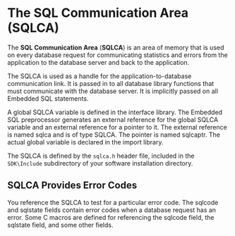 <!-- loio3be2feec6c5f10148aafa6820bb8e057 -->

# The SQL Communication Area \(SQLCA\)

The **SQL Communication Area** \(**SQLCA**\) is an area of memory that is used on every database request for communicating statistics and errors from the application to the database server and back to the application.

The SQLCA is used as a handle for the application-to-database communication link. It is passed in to all database library functions that must communicate with the database server. It is implicitly passed on all Embedded SQL statements.

A global SQLCA variable is defined in the interface library. The Embedded SQL preprocessor generates an external reference for the global SQLCA variable and an external reference for a pointer to it. The external reference is named sqlca and is of type SQLCA. The pointer is named sqlcaptr. The actual global variable is declared in the import library.

The SQLCA is defined by the `sqlca.h` header file, included in the `SDK\Include` subdirectory of your software installation directory.



## SQLCA Provides Error Codes

You reference the SQLCA to test for a particular error code. The sqlcode and sqlstate fields contain error codes when a database request has an error. Some C macros are defined for referencing the sqlcode field, the sqlstate field, and some other fields.

